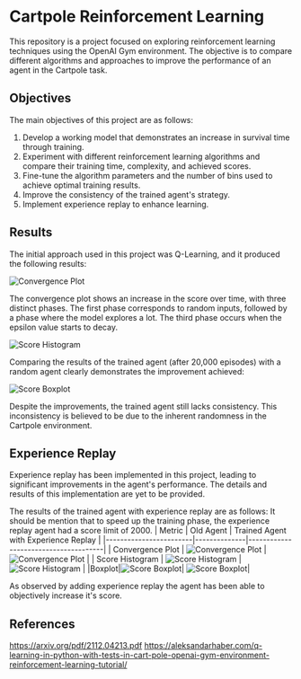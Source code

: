 # Cartpole Reinforcement Learning

This repository is a project focused on exploring reinforcement learning techniques using the OpenAI Gym environment. The objective is to compare different algorithms and approaches to improve the performance of an agent in the Cartpole task.

## Objectives

The main objectives of this project are as follows:

1. Develop a working model that demonstrates an increase in survival time through training.
2. Experiment with different reinforcement learning algorithms and compare their training time, complexity, and achieved scores.
3. Fine-tune the algorithm parameters and the number of bins used to achieve optimal training results.
4. Improve the consistency of the trained agent's strategy.
5. Implement experience replay to enhance learning.

## Results

The initial approach used in this project was Q-Learning, and it produced the following results:

![Convergence Plot](./resources/convergence_old.png)

The convergence plot shows an increase in the score over time, with three distinct phases. The first phase corresponds to random inputs, followed by a phase where the model explores a lot. The third phase occurs when the epsilon value starts to decay.

![Score Histogram](./resources/histogram_old.png)

Comparing the results of the trained agent (after 20,000 episodes) with a random agent clearly demonstrates the improvement achieved:

![Score Boxplot](./resources/boxplot_old.png)

Despite the improvements, the trained agent still lacks consistency. This inconsistency is believed to be due to the inherent randomness in the Cartpole environment.

## Experience Replay

Experience replay has been implemented in this project, leading to significant improvements in the agent's performance. The details and results of this implementation are yet to be provided.

The results of the trained agent with experience replay are as follows:
It should be mention that to speed up the training phase, the experience replay agent had a score limit of 2000.
| Metric                 | Old Agent | Trained Agent with Experience Replay |
|------------------------|--------------|--------------------------------------|
| Convergence Plot       | ![Convergence Plot](./resources/convergence_old.png) | ![Convergence Plot](./resources/convergence20kbuffer.png) |
| Score Histogram        | ![Score Histogram](./resources/old_agent20k.png) | ![Score Histogram](./resources/trained_agent20k.png) |
|Boxplot|![Score Boxplot](./resources/old_boxplot.png)| ![Score Boxplot](./resources/boxplot.png)|

As observed by adding experience replay the agent has been able to objectively increase it's score.

## References

https://arxiv.org/pdf/2112.04213.pdf
https://aleksandarhaber.com/q-learning-in-python-with-tests-in-cart-pole-openai-gym-environment-reinforcement-learning-tutorial/
